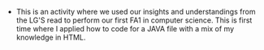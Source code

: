 -  This is an activity where we used our insights and understandings from the LG'S read to perform our first FA1 in computer science. This is first time where I applied how to code for a JAVA file with a mix of my knowledge in HTML.
